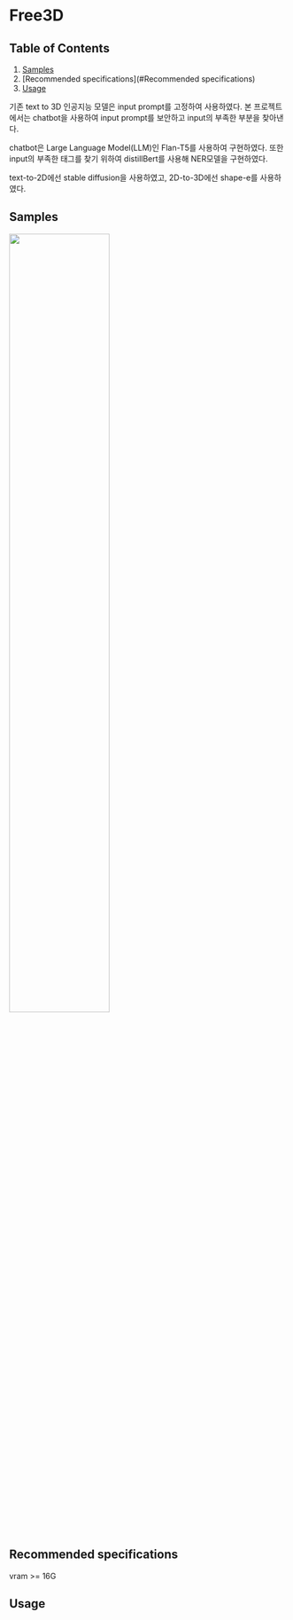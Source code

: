 # Free3D

## Table of Contents
1. [Samples](#Samples)
2. [Recommended specifications](#Recommended specifications)
3. [Usage](#Usage)

기존 text to 3D 인공지능 모델은 input prompt를 고정하여 사용하였다.
본 프로젝트에서는 chatbot을 사용하여 input prompt를 보안하고 input의 부족한 부분을 찾아낸다.

chatbot은 Large Language Model(LLM)인 Flan-T5를 사용하여 구현하였다.
또한 input의 부족한 태그를 찾기 위하여 distillBert를 사용해 NER모델을 구현하였다.

text-to-2D에선 stable diffusion을 사용하였고, 2D-to-3D에선 shape-e를 사용하였다.

## Samples
<img width="60%" src="https://github.com/DeveloperSeJin/Free3D/assets/114290488/58a7e87e-a75f-4ca9-b712-0776eb6c5835">

## Recommended specifications
vram >= 16G

## Usage
